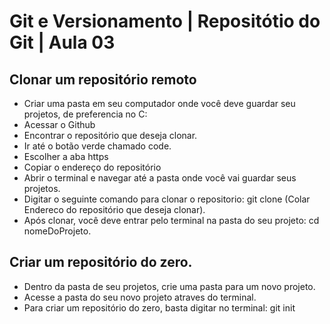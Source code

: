# Git e Versionamento | Repositótio do  Git | Aula 03

## Clonar um repositório remoto
 - Criar uma pasta em seu computador onde você deve guardar seu projetos, de preferencia no C:
 - Acessar o Github
 - Encontrar o repositório que deseja clonar.
 - Ir até o botão verde chamado code.
 - Escolher a aba https
 - Copiar o endereço do repositório
 - Abrir o terminal e navegar até a pasta onde você vai guardar seus projetos.
 - Digitar o seguinte comando para clonar o repositorio: git clone (Colar Endereco do repositório que deseja clonar).
 - Após clonar, você deve entrar pelo terminal na pasta do seu projeto: cd nomeDoProjeto.

 ## Criar um repositório do zero.
  - Dentro da pasta de seu projetos, crie uma pasta para um novo projeto.
  - Acesse a pasta do seu novo projeto atraves do terminal.
  - Para criar um repositório do zero, basta digitar no terminal: git init
  

